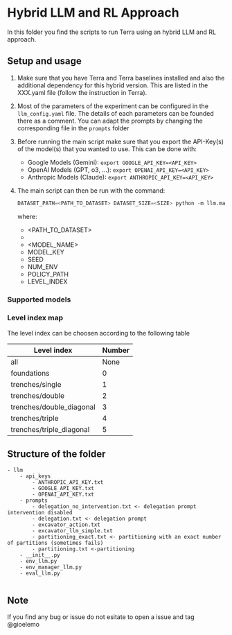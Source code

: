 # Hybrid LLM and RL Approach

In this folder you find the scripts to run Terra using an hybrid LLM and RL approach.

## Setup and usage
1. Make sure that you have Terra and Terra baselines installed and also the additional dependency for this hybrid version. This are listed in the XXX.yaml file (follow the instruction in Terra).

2. Most of the parameters of the experiment can be configured in the `llm_config.yaml` file. The details of each parameters can be founded there as a comment. You can adapt the prompts by changing the corresponding file in the `prompts` folder

3. Before running the main script make sure that you export the API-Key(s) of the model(s) that you wanted to use. This can be done with:
    - Google Models (Gemini): `export GOOGLE_API_KEY=<API_KEY>`
    - OpenAI Models (GPT, o3, ...): `export OPENAI_API_KEY=<API_KEY>`
    - Anthropic Models (Claude): `export ANTHROPIC_API_KEY=<API_KEY>`

4. The main script can then be run with the command:
    ```python
    DATASET_PATH=<PATH_TO_DATASET> DATASET_SIZE=<SIZE> python -m llm.main_llm --model_name <MODEL_NAME> --model_key <MODEL_KEY> --num_timesteps <STEPS> -s <SEED> -n <NUM_ENV> -run <POLICY_PATH> --level_index <LEVEL_INDEX>
    ```
    where:
    - <PATH_TO_DATASET>
    - <SIZE>
    - <MODEL_NAME>
    - MODEL_KEY
    - SEED
    - NUM_ENV
    - POLICY_PATH
    - LEVEL_INDEX

### Supported models

### Level index map

The level index can be choosen according to the following table

| Level index                   | Number |
| --------                      | ------- |
| all                           | None    |
| foundations                   | 0 |
| trenches/single               | 1 |
| trenches/double               | 2 |
| trenches/double_diagonal      | 3 |
| trenches/triple               | 4 |
| trenches/triple_diagonal      | 5 |

## Structure of the folder

```
- llm
    - api_keys
        - ANTHROPIC_API_KEY.txt
        - GOOGLE_API_KEY.txt
        - OPENAI_API_KEY.txt
    - prompts
        - delegation_no_intervention.txt <- delegation prompt intervention disabled
        - delegation.txt <- delegation prompt
        - excavator_action.txt
        - excavator_llm_simple.txt
        - partitioning_exact.txt <- partitioning with an exact number of partitions (sometimes fails)
        - partitioning.txt <-partitioning
    - __init__.py
    - env_llm.py
    - env_manager_llm.py
    - eval_llm.py
    
```

## Note
If you find any bug or issue do not esitate to open a issue and tag @gioelemo 